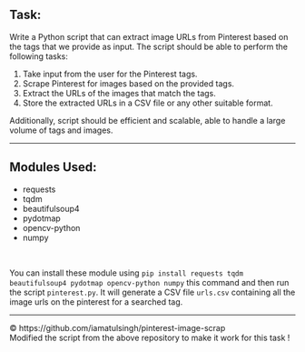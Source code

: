## Task:

Write a Python script that can extract image URLs from Pinterest based on the tags that we provide as input. The script should be able to perform the following tasks:

1. Take input from the user for the Pinterest tags.<br>
2. Scrape Pinterest for images based on the provided tags.<br>
3. Extract the URLs of the images that match the tags.<br>
4. Store the extracted URLs in a CSV file or any other suitable format.

Additionally, script should be efficient and scalable, able to handle a large volume of tags and images. 

<hr>

## Modules Used:
* requests 
* tqdm 
* beautifulsoup4 
* pydotmap 
* opencv-python 
* numpy
<br>

You can install these module using ``` pip install requests tqdm beautifulsoup4 pydotmap opencv-python numpy ``` this command and then run the script ``` pinterest.py ```. It will generate a CSV file ``` urls.csv ``` containing all the image urls on the pinterest for a searched tag.

<hr>
&copy; https://github.com/iamatulsingh/pinterest-image-scrap
<br>Modified the script from the above repository to make it work for this task !
